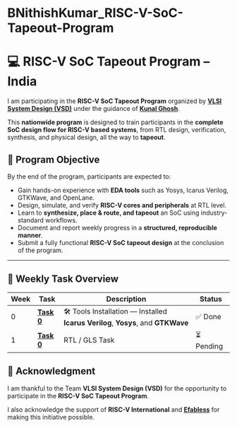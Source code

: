 # BNithishKumar_RISC-V-SoC-Tapeout-Program

# 💻 RISC-V SoC Tapeout Program – India

I am participating in the **RISC-V SoC Tapeout Program** organized by [**VLSI System Design (VSD)**](https://vsdiat.vlsisystemdesign.com/) under the guidance of [**Kunal Ghosh**](https://www.linkedin.com/posts/kunal-ghosh-vlsisystemdesign-com-28084836_india-risc-tapeout-activity-7374484798297399296-b8aG?utm_source=share&utm_medium=member_desktop&rcm=ACoAAAeZe4ABRnXXgcvVesykjXO-9WZxOuR05PE).

This **nationwide program** is designed to train participants in the **complete SoC design flow for RISC-V based systems**, from RTL design, verification, synthesis, and physical design, all the way to **tapeout**.  

## 🎯 Program Objective

By the end of the program, participants are expected to:  
- Gain hands-on experience with **EDA tools** such as Yosys, Icarus Verilog, GTKWave, and OpenLane.  
- Design, simulate, and verify **RISC-V cores and peripherals** at RTL level.  
- Learn to **synthesize, place & route, and tapeout** an SoC using industry-standard workflows.  
- Document and report weekly progress in a **structured, reproducible manner**.  
- Submit a fully functional **RISC-V SoC tapeout design** at the conclusion of the program.  

---

## 📅 Weekly Task Overview

| Week | Task | Description | Status |
|------|------|-------------|--------|
| 0 | [**Task 0**](Week0/Task0/README.md) | 🛠️ Tools Installation — Installed **Icarus Verilog**, **Yosys**, and **GTKWave** | ✅ Done |
| 1 | [**Task 0**](Week1/README.md) | RTL / GLS Task | ⏳ Pending |



## 🙏 Acknowledgment  

I am thankful to the Team **VLSI System Design (VSD)** for the opportunity to participate in the **RISC-V SoC Tapeout Program**.  

I also acknowledge the support of **RISC-V International** and [**Efabless**](https://github.com/efabless) for making this initiative possible.
